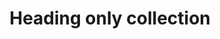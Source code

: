 ---
layout: pattern
categories: [patterns, collection]
title: Heading only collection
type: [detail-page]
permalink: /patterns/collection/collection-heading-only/
variations: true
overview: When only a heading and link are needed, this variation of the component comes in handy for using the heading of the text as the link. 
description: |
  When only a heading and link are needed, this variation of the component comes in handy for using the heading of the text as the link. _see more details on functionality on the [default collection](/patterns/collection) page_
usa-link: "https://designsystem.digital.gov/components/collection/"
collection:
  - title: The eight principles of mobile-friendliness
    description:  Digital.gov
    link: https://digital.gov/guides/mobile-principles/?dg
    icon-url:
yml: |
  
  collection:
   - title: The eight principles of mobile-friendliness
     description: Digital.gov
     link: https://digital.gov/guides/mobile-principles/?dg
     icon-url:

jekyll: |

  "{% include patterns/collection/collection-heading-only-jk.md %}"
### Paths to view design and code... 
## designimg: can be used to show an image of the design until a coded version can be created. The htmlpath & csspath should be located in the pattens folder. Read more about creating coded components in /docs/creating-patterns 
# designimg: 
htmlpath: patterns/collection/collection-heading-only.md
csspath: patterns/collection/index.scss
---